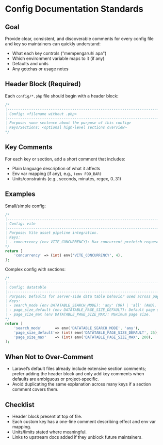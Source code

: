 Config Documentation Standards
==============================

Goal
----

Provide clear, consistent, and discoverable comments for every config file and key so maintainers can quickly understand:

- What each key controls ("mempengaruhi apa")
- Which environment variable maps to it (if any)
- Defaults and units
- Any gotchas or usage notes

Header Block (Required)
-----------------------

Each `config/*.php` file should begin with a header block:

```php
/*
|--------------------------------------------------------------------------
| Config: <filename without .php>
|--------------------------------------------------------------------------
| Purpose: <one sentence about the purpose of this config>
| Keys/Sections: <optional high-level sections overview>
*/
```

Key Comments
------------

For each key or section, add a short comment that includes:

- Plain language description of what it affects
- Env var mapping (if any), e.g., `(env FOO_BAR)`
- Units/constraints (e.g., seconds, minutes, regex, 0..31)

Examples
--------

Small/simple config:

```php
/*
|--------------------------------------------------------------------------
| Config: vite
|--------------------------------------------------------------------------
| Purpose: Vite asset pipeline integration.
| Keys:
| - concurrency (env VITE_CONCURRENCY): Max concurrent prefetch requests.
*/
return [
    'concurrency' => (int) env('VITE_CONCURRENCY', 4),
];
```

Complex config with sections:

```php
/*
|--------------------------------------------------------------------------
| Config: datatable
|--------------------------------------------------------------------------
| Purpose: Defaults for server-side data table behavior used across pages.
| Keys:
| - search_mode (env DATATABLE_SEARCH_MODE): 'any' (OR) | 'all' (AND).
| - page_size_default (env DATATABLE_PAGE_SIZE_DEFAULT): Default page size.
| - page_size_max (env DATATABLE_PAGE_SIZE_MAX): Maximum page size.
*/
return [
    'search_mode'      => env('DATATABLE_SEARCH_MODE', 'any'),
    'page_size_default'=> (int) env('DATATABLE_PAGE_SIZE_DEFAULT', 25),
    'page_size_max'    => (int) env('DATATABLE_PAGE_SIZE_MAX', 200),
];
```

When Not to Over-Comment
------------------------

- Laravel’s default files already include extensive section comments; prefer adding the header block and only add key comments when defaults are ambiguous or project-specific.
- Avoid duplicating the same explanation across many keys if a section comment covers them.

Checklist
---------

- Header block present at top of file.
- Each custom key has a one-line comment describing effect and env var mapping.
- Units/limits stated where meaningful.
- Links to upstream docs added if they unblock future maintainers.

